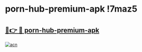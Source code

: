 # porn-hub-premium-apk !7maz5

# <h2><a href="https://bgyyb3.esa.edu.pl?title=porn-hub-premium-apk&ref=7maz5">🔗👉 🔴 porn-hub-premium-apk</a></h2>

[![acn](https://github.com/user-attachments/assets/0f9c940e-d8b0-45ae-aac7-cd30a18b3e1c)](https://bgyyb3.esa.edu.pl?title=porn-hub-premium-apk&ref=7maz5)

